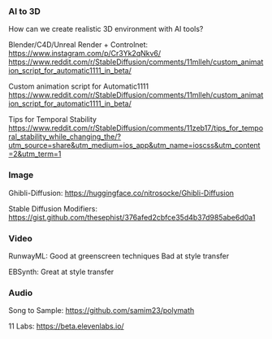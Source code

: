 
### AI to 3D

How can we create realistic 3D environment with AI tools?

Blender/C4D/Unreal Render + Controlnet:
https://www.instagram.com/p/Cr3Yk2qNkv6/
https://www.reddit.com/r/StableDiffusion/comments/11mlleh/custom_animation_script_for_automatic1111_in_beta/

Custom animation script for Automatic1111
https://www.reddit.com/r/StableDiffusion/comments/11mlleh/custom_animation_script_for_automatic1111_in_beta/

Tips for Temporal Stability
https://www.reddit.com/r/StableDiffusion/comments/11zeb17/tips_for_temporal_stability_while_changing_the/?utm_source=share&utm_medium=ios_app&utm_name=ioscss&utm_content=2&utm_term=1

### Image
Ghibli-Diffusion:
https://huggingface.co/nitrosocke/Ghibli-Diffusion

Stable Diffusion Modifiers:
https://gist.github.com/thesephist/376afed2cbfce35d4b37d985abe6d0a1

### Video
RunwayML:
Good at greenscreen techniques
Bad at style transfer

EBSynth:
Great at style transfer

### Audio
Song to Sample:
https://github.com/samim23/polymath

11 Labs:
https://beta.elevenlabs.io/


[](https://www.reddit.com/r/StableDiffusion/comments/11zeb17/tips_for_temporal_stability_while_changing_the/?utm_source=share&utm_medium=ios_app&utm_name=ioscss&utm_content=2&utm_term=1)